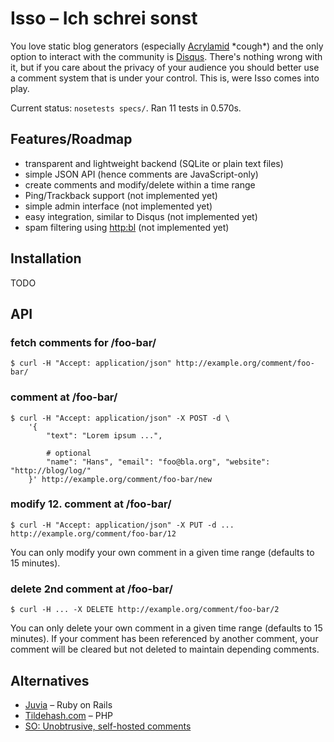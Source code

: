 Isso – Ich schrei sonst
=======================

You love static blog generators (especially [Acrylamid][1] \*cough\*) and the only
option to interact with the community is [Disqus][2]. There's nothing wrong with
it, but if you care about the privacy of your audience you should better use
a comment system that is under your control. This is, were Isso comes into play.

[1]: https://github.com/posativ/acrylamid
[2]: http://disqus.com/

Current status: `nosetests specs/`. Ran 11 tests in 0.570s.

## Features/Roadmap

- transparent and lightweight backend (SQLite or plain text files)
- simple JSON API (hence comments are JavaScript-only)
- create comments and modify/delete within a time range
- Ping/Trackback support (not implemented yet)
- simple admin interface (not implemented yet)
- easy integration, similar to Disqus (not implemented yet)
- spam filtering using [http:bl](https://www.projecthoneypot.org/) (not implemented yet)

## Installation

TODO

## API

### fetch comments for /foo-bar/

    $ curl -H "Accept: application/json" http://example.org/comment/foo-bar/

### comment at /foo-bar/

    $ curl -H "Accept: application/json" -X POST -d \
        '{
            "text": "Lorem ipsum ...",

            # optional
            "name": "Hans", "email": "foo@bla.org", "website": "http://blog/log/"
        }' http://example.org/comment/foo-bar/new

### modify 12. comment at /foo-bar/

    $ curl -H "Accept: application/json" -X PUT -d ... http://example.org/comment/foo-bar/12

You can only modify your own comment in a given time range (defaults to 15 minutes).

### delete 2nd comment at /foo-bar/

    $ curl -H ... -X DELETE http://example.org/comment/foo-bar/2

You can only delete your own comment in a given time range (defaults to 15 minutes). If
your comment has been referenced by another comment, your comment will be cleared but not
deleted to maintain depending comments.

## Alternatives

- [Juvia](https://github.com/phusion/juvia) – Ruby on Rails
- [Tildehash.com](http://www.tildehash.com/?article=why-im-reinventing-disqus) – PHP
- [SO: Unobtrusive, self-hosted comments](http://stackoverflow.com/q/2053217)
